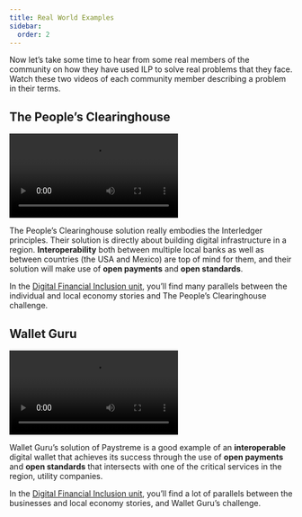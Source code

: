 ```yaml
---
title: Real World Examples
sidebar:
  order: 2
---
```


Now let’s take some time to hear from some real members of the community on how they have used ILP to solve real problems that they face. Watch these two videos of each community member describing a problem in their terms.

## The People’s Clearinghouse

<video controls>
  <source src="/videos/pch.mp4" type="video/mp4" />
  Download the <a href="/videos/pch.mp4">MP4</a> video.
</video>

The People’s Clearinghouse solution really embodies the Interledger principles. Their solution is directly about building digital infrastructure in a region. **Interoperability** both between multiple local banks as well as between countries (the USA and Mexico) are top of mind for them, and their solution will make use of **open payments** and **open standards**.

In the [Digital Financial Inclusion unit](/digital-financial-inclusion/what-is-digital-financial-inclusion/), you’ll find many parallels between the individual and local economy stories and The People’s Clearinghouse challenge.

## Wallet Guru

<video controls>
  <source src="/videos/paystreme.mp4" type="video/mp4" />
  Download the <a href="/videos/paystreme.mp4">MP4</a> video.
</video>

Wallet Guru’s solution of Paystreme is a good example of an **interoperable** digital wallet that achieves its success through the use of **open payments** and **open standards** that intersects with one of the critical services in the region, utility companies.

In the [Digital Financial Inclusion unit](/digital-financial-inclusion/what-is-digital-financial-inclusion/), you’ll find a lot of parallels between the businesses and local economy stories, and Wallet Guru’s challenge.
